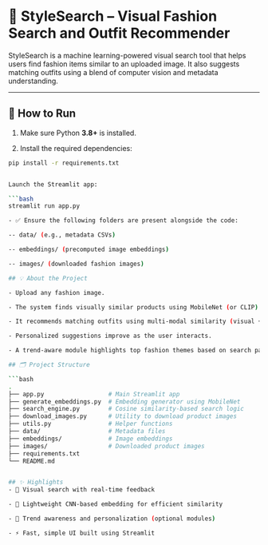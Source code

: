 # 👗 StyleSearch – Visual Fashion Search and Outfit Recommender

StyleSearch is a machine learning-powered visual search tool that helps users find fashion items similar to an uploaded image. It also suggests matching outfits using a blend of computer vision and metadata understanding.

---

## 🚀 How to Run

1. Make sure Python **3.8+** is installed.

2. Install the required dependencies:

```bash
pip install -r requirements.txt


Launch the Streamlit app:

```bash
streamlit run app.py

- ✅ Ensure the following folders are present alongside the code:

-- data/ (e.g., metadata CSVs)

-- embeddings/ (precomputed image embeddings)

-- images/ (downloaded fashion images)

## 💡 About the Project

- Upload any fashion image.

- The system finds visually similar products using MobileNet (or CLIP) and cosine similarity.

- It recommends matching outfits using multi-modal similarity (visual + metadata).

- Personalized suggestions improve as the user interacts.

- A trend-aware module highlights top fashion themes based on search patterns.

## 🗂️ Project Structure

```bash
.
├── app.py                  # Main Streamlit app
├── generate_embeddings.py  # Embedding generator using MobileNet
├── search_engine.py        # Cosine similarity-based search logic
├── download_images.py      # Utility to download product images
├── utils.py                # Helper functions
├── data/                   # Metadata files
├── embeddings/             # Image embeddings
├── images/                 # Downloaded product images
├── requirements.txt
└── README.md


## ✨ Highlights
- 📸 Visual search with real-time feedback

- 🤖 Lightweight CNN-based embedding for efficient similarity

- 🎯 Trend awareness and personalization (optional modules)

- ⚡ Fast, simple UI built using Streamlit